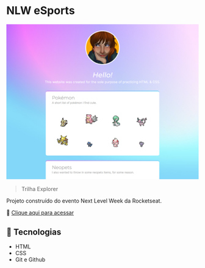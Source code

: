 # NLW eSports

![preview](./.github/preview.png)

>Trilha Explorer

Projeto construído do evento Next Level Week da Rocketseat.

🔗 [Clique aqui para acessar](https://mariak-fla.github.io/NLW-eSports/)

## 🚀 Tecnologias

- HTML
- CSS
- Git e Github
